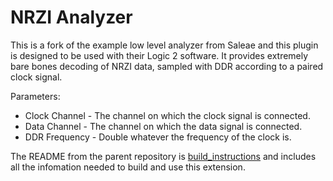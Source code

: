 # NRZI Analyzer

This is a fork of the example low level analyzer from Saleae and this plugin is designed to be used with their Logic 2 software. It provides extremely bare bones decoding of NRZI data, sampled with DDR according to a paired clock signal.

Parameters:
* Clock Channel - The channel on which the clock signal is connected.
* Data Channel - The channel on which the data signal is connected.
* DDR Frequency - Double whatever the frequency of the clock is.

The README from the parent repository is [build_instructions](build_instructions.md) and includes all the infomation needed to build and use this extension.

